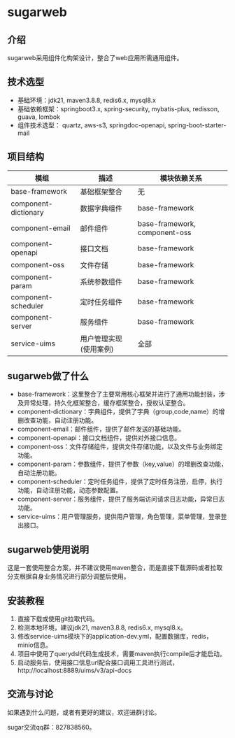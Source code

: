 # sugarweb

## 介绍

>
sugarweb采用组件化构架设计，整合了web应用所需通用组件。

## 技术选型

- 基础环境：jdk21, maven3.8.8, redis6.x, mysql8.x
- 基础依赖框架：springboot3.x, spring-security, mybatis-plus, redisson, guava, lombok
- 组件技术选型： quartz, aws-s3, springdoc-openapi, spring-boot-starter-mail

## 项目结构

| 模组                   | 描述           | 模块依赖关系                        |
|----------------------|--------------|-------------------------------|
| base-framework       | 基础框架整合       | 无                             |
| component-dictionary | 数据字典组件       | base-framework                |
| component-email      | 邮件组件         | base-framework, component-oss |
| component-openapi    | 接口文档         | base-framework                |
| component-oss        | 文件存储         | base-framework                |
| component-param      | 系统参数组件       | base-framework                |
| component-scheduler  | 定时任务组件       | base-framework                |
| component-server     | 服务组件         | base-framework                |
| service-uims         | 用户管理实现(使用案例) | 全部                            |

## sugarweb做了什么

- base-framework：这里整合了主要常用核心框架并进行了通用功能封装，涉及异常处理，持久化框架整合，缓存框架整合，授权认证整合。
- component-dictionary：字典组件，提供了字典（group,code,name）的增删改查功能，自动注册功能。
- component-email：邮件组件，提供了邮件发送的基础功能。
- component-openapi：接口文档组件，提供对外接口信息。
- component-oss：文件存储组件，提供文件存储功能，以及文件与业务绑定功能。
- component-param：参数组件，提供了参数（key,value）的增删改查功能，自动注册功能。
- component-scheduler：定时任务组件，提供了定时任务注册，启停，执行功能，自动注册功能，动态参数配置。
- component-server：服务组件，提供了服务端访问请求日志功能，异常日志功能。
- service-uims：用户管理服务，提供用户管理，角色管理，菜单管理，登录登出接口。

## sugarweb使用说明

这是一套使用整合方案，并不建议使用maven整合，而是直接下载源码或者拉取分支根据自身业务情况进行部分调整后使用。

## 安装教程

1. 直接下载或使用git拉取代码。
2. 检测本地环境，建议jdk21, maven3.8.8, redis6.x, mysql8.x。
3. 修改service-uims模块下的application-dev.yml，配置数据库，redis，minio信息。
4. 项目中使用了querydsl代码生成技术，需要maven执行compile后才能启动。
5. 启动服务后，使用接口信息url配合接口调用工具进行测试，http://localhost:8889/uims/v3/api-docs

## 交流与讨论

如果遇到什么问题，或者有更好的建议，欢迎进群讨论。

sugar交流qq群：827838560。

